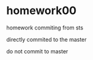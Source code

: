 # homework00
homework
commiting from sts 

directly commited to the master 

do not commit to master
